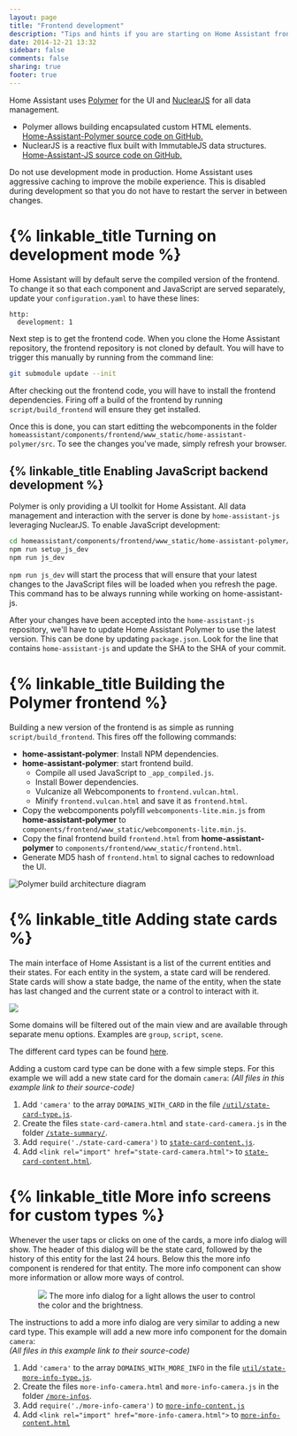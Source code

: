 ```yaml
---
layout: page
title: "Frontend development"
description: "Tips and hints if you are starting on Home Assistant frontend development"
date: 2014-12-21 13:32
sidebar: false
comments: false
sharing: true
footer: true
---
```


Home Assistant uses [Polymer](https://www.polymer-project.org/) for the UI and [NuclearJS](http://optimizely.github.io/nuclear-js/) for all data management. 

 * Polymer allows building encapsulated custom HTML elements.  
   [Home-Assistant-Polymer source code on GitHub.](https://github.com/balloob/home-assistant-polymer)
 * NuclearJS is a reactive flux built with ImmutableJS data structures.  
   [Home-Assistant-JS source code on GitHub.](https://github.com/balloob/home-assistant-js)

<p class='note warning'>
Do not use development mode in production. Home Assistant uses aggressive caching to improve the mobile experience. This is disabled during development so that you do not have to restart the server in between changes.
</p>

# {% linkable_title Turning on development mode %}
Home Assistant will by default serve the compiled version of the frontend. To change it so that each component and JavaScript are served separately, update your `configuration.yaml` to have these lines:

```
http:
  development: 1
```

Next step is to get the frontend code. When you clone the Home Assistant repository, the frontend
repository is not cloned by default. You will have to trigger this manually by running from the
command line:

```bash
git submodule update --init
```

After checking out the frontend code, you will have to install the frontend dependencies. Firing off
a build of the frontend by running `script/build_frontend` will ensure they get installed.

Once this is done, you can start editting the webcomponents in the folder
`homeassistant/components/frontend/www_static/home-assistant-polymer/src`. To see the changes you've
made, simply refresh your browser.

## {% linkable_title Enabling JavaScript backend development %}

Polymer is only providing a UI toolkit for Home Assistant. All data management and interaction with
the server is done by `home-assistant-js` leveraging NuclearJS. To enable JavaScript development:

```bash
cd homeassistant/components/frontend/www_static/home-assistant-polymer/
npm run setup_js_dev
npm run js_dev
```

`npm run js_dev` will start the process that will ensure that your latest changes to the JavaScript
files will be loaded when you refresh the page. This command has to be always running while working
on home-assistant-js.

After your changes have been accepted into the `home-assistant-js` repository, we'll have to update
Home Assistant Polymer to use the latest version. This can be done by updating `package.json`. Look
for the line that contains `home-assistant-js` and update the SHA to the SHA of your commit.

# {% linkable_title Building the Polymer frontend %}

Building a new version of the frontend is as simple as running `script/build_frontend`. This fires off the following commands:

 * **home-assistant-polymer**: Install NPM dependencies.
 * **home-assistant-polymer**: start frontend build.
   * Compile all used JavaScript to `_app_compiled.js`.
   * Install Bower dependencies.
   * Vulcanize all Webcomponents to `frontend.vulcan.html`.
   * Minify `frontend.vulcan.html` and save it as `frontend.html`.
 * Copy the webcomponents polyfill `webcomponents-lite.min.js` from **home-assistant-polymer** to `components/frontend/www_static/webcomponents-lite.min.js`.
 * Copy the final frontend build `frontend.html` from **home-assistant-polymer** to `components/frontend/www_static/frontend.html`.
 * Generate MD5 hash of `frontend.html` to signal caches to redownload the UI.

<p class='img'>
<img src='/images/frontend/polymer-build-architecture.png' alt='Polymer build architecture diagram' />
</p>

# {% linkable_title Adding state cards %}

The main interface of Home Assistant is a list of the current entities and their states. For each entity in the system, a state card will be rendered. State cards will show a state badge, the name of the entity, when the state has last changed and the current state or a control to interact with it.

<img src='/images/frontend/frontend-cards.png' />

Some domains will be filtered out of the main view and are available through separate menu options. Examples are `group`, `script`, `scene`.

The different card types can be found [here](https://github.com/balloob/home-assistant-polymer/tree/master/src/state-summary).

Adding a custom card type can be done with a few simple steps. For this example we will add a new
state card for the domain `camera`:
_(All files in this example link to their source-code)_

 1. Add `'camera'` to the array `DOMAINS_WITH_CARD` in the file [`/util/state-card-type.js`](https://github.com/balloob/home-assistant-polymer/blob/master/src/util/state-card-type.js#L3-L4).
 2. Create the files `state-card-camera.html` and `state-card-camera.js` in the folder [`/state-summary/`](https://github.com/balloob/home-assistant-polymer/tree/master/src/state-summary).
 3. Add `require('./state-card-camera')` to [`state-card-content.js`](https://github.com/balloob/home-assistant-polymer/blob/master/src/state-summary/state-card-content.js).
 4. Add `<link rel="import" href="state-card-camera.html">` to [`state-card-content.html`](https://github.com/balloob/home-assistant-polymer/blob/master/src/state-summary/state-card-content.html).

# {% linkable_title More info screens for custom types %}

Whenever the user taps or clicks on one of the cards, a more info dialog will show. The header of this dialog will be the state card, followed by the history of this entity for the last 24 hours. Below this the more info component is rendered for that entity. The more info component can show more information or allow more ways of control.

<p class='img' style='max-width: 400px; margin-left: auto; margin-right: auto;'>
  <img src='/images/frontend/frontend-more-info-light.png'>
  The more info dialog for a light allows the user to control the color and the brightness.
</p>

The instructions to add a more info dialog are very similar to adding a new card type. This example will add a new more info component for the domain `camera`:  
_(All files in this example link to their source-code)_

 1. Add `'camera'` to the array `DOMAINS_WITH_MORE_INFO` in the file [`util/state-more-info-type.js`](https://github.com/balloob/home-assistant-polymer/blob/master/src/util/state-more-info-type.js#L1).
 2. Create the files `more-info-camera.html` and `more-info-camera.js` in the folder [`/more-infos`](https://github.com/balloob/home-assistant-polymer/tree/master/src/more-infos).
 3. Add `require('./more-info-camera')` to [`more-info-content.js`](https://github.com/balloob/home-assistant-polymer/blob/master/src/more-infos/more-info-content.js)
 4. Add `<link rel="import" href="more-info-camera.html">` to [`more-info-content.html`](https://github.com/balloob/home-assistant-polymer/blob/master/src/more-infos/more-info-content.html)
